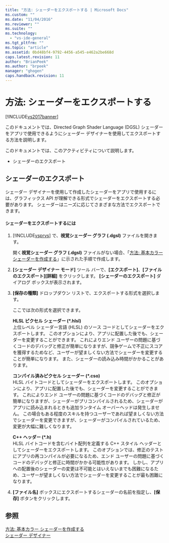 ```yaml
---
title: "方法: シェーダーをエクスポートする | Microsoft Docs"
ms.custom: ""
ms.date: "11/04/2016"
ms.reviewer: ""
ms.suite: ""
ms.technology: 
  - "vs-ide-general"
ms.tgt_pltfrm: ""
ms.topic: "article"
ms.assetid: 0bd48bf4-9792-4456-a545-e462a2be668d
caps.latest.revision: 11
author: "BrianPeek"
ms.author: "brpeek"
manager: "ghogen"
caps.handback.revision: 11
---
```

# 方法: シェーダーをエクスポートする
[!INCLUDE[vs2017banner](../code-quality/includes/vs2017banner.md)]

このドキュメントでは、Directed Graph Shader Language \(DGSL\) シェーダーをアプリで使用できるようにシェーダー デザイナーを使用してエクスポートする方法を説明します。  
  
 このドキュメントでは、このアクティビティについて説明します。  
  
-   シェーダーのエクスポート  
  
## シェーダーのエクスポート  
 シェーダー デザイナーを使用して作成したシェーダーをアプリで使用するには、グラフィックス API が理解できる形式でシェーダーをエクスポートする必要があります。  シェーダーはニーズに応じてさまざまな方法でエクスポートできます。  
  
#### シェーダーをエクスポートするには  
  
1.  [!INCLUDE[vsprvs](../code-quality/includes/vsprvs_md.md)] で、**視覚シェーダー グラフ \(.dgsl\)** ファイルを開きます。  
  
     開く**視覚シェーダー グラフ \(.dgsl\)** ファイルがない場合、「[方法: 基本カラー シェーダーを作成する](../designers/how-to-create-a-basic-color-shader.md)」に示された手順で作成します。  
  
2.  **\[シェーダー デザイナー モード\]** ツール バーで、**\[エクスポート\]**、**\[ファイルのエクスポート\]\[詳細\]** をクリックします。  **\[シェーダーのエクスポート\]** ダイアログ ボックスが表示されます。  
  
3.  **\[保存の種類\]** ドロップダウン リストで、エクスポートする形式を選択します。  
  
     ここでは次の形式を選択できます。  
  
     **HLSL ピクセル シェーダー \(\*.hlsl\)**  
     上位レベル シェーダー言語 \(HLSL\) のソース コードとしてシェーダーをエクスポートします。  このオプションにより、アプリに配置した後でも、シェーダーを変更することができます。  これによりエンド ユーザーの問題に基づくコードのデバッグと修正が簡単になりますが、競争ゲームで不正にスコアを獲得するためなど、ユーザーが望ましくない方法でシェーダーを変更することが簡単になります。  また、シェーダーの読み込み時間がかかることがあります。  
  
     **コンパイル済みピクセル シェーダー \(\*.cso\)**  
     HLSL バイトコードとしてシェーダーをエクスポートします。  このオプションにより、アプリに配置した後でも、シェーダーを変更することができます。  これによりエンド ユーザーの問題に基づくコードのデバッグと修正が簡単になりますが、シェーダーがプリコンパイルされるため、シェーダーがアプリに読み込まれるときも追加ランタイム オーバーヘッドは発生しません。  この場合もある程度のスキルを持つユーザーであれば望ましくない方法でシェーダーを変更できますが、シェーダーがコンパイルされているため、変更が大幅に難しくなります。  
  
     **C\+\+ ヘッダー \(\*.h\)**  
     HLSL バイトコードを含むバイト配列を定義する C\+\+ スタイル ヘッダーとしてシェーダーをエクスポートします。  このオプションでは、修正のテストにアプリの再コンパイルが必要になるため、エンド ユーザーの問題に基づくコードのデバッグと修正に時間がかかる可能性があります。  しかし、アプリへの配置後のシェーダーの変更は不可能とはいえないまでも困難になるため、ユーザーが望ましくない方法でシェーダーを変更することが最も困難になります。  
  
4.  **\[ファイル名\]** ボックスにエクスポートするシェーダーの名前を指定し、**\[保存\]** ボタンをクリックします。  
  
## 参照  
 [方法: 基本カラー シェーダーを作成する](../designers/how-to-create-a-basic-color-shader.md)   
 [シェーダー デザイナー](../designers/shader-designer.md)